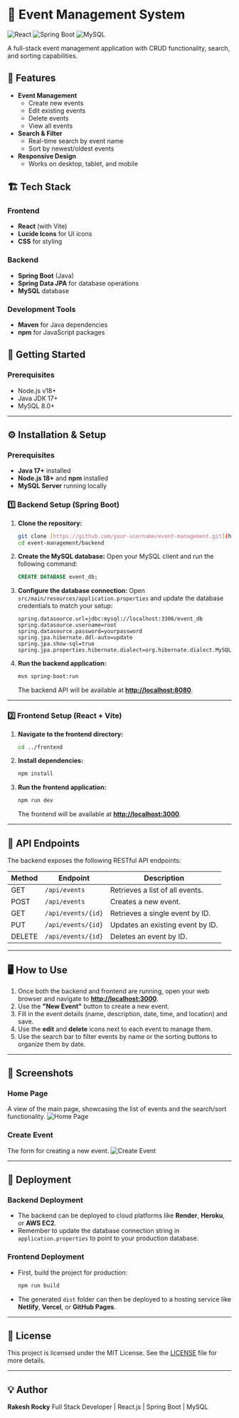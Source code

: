 # 📅 Event Management System

![React](https://img.shields.io/badge/React-20232A?style=for-the-badge&logo=react&logoColor=61DAFB)
![Spring Boot](https://img.shields.io/badge/Spring_Boot-6DB33F?style=for-the-badge&logo=spring&logoColor=white)
![MySQL](https://img.shields.io/badge/MySQL-005C84?style=for-the-badge&logo=mysql&logoColor=white)

A full-stack event management application with CRUD functionality, search, and sorting capabilities.

## 🌟 Features
- **Event Management**
  - Create new events
  - Edit existing events
  - Delete events
  - View all events
- **Search & Filter**
  - Real-time search by event name
  - Sort by newest/oldest events
- **Responsive Design**
  - Works on desktop, tablet, and mobile

## 🏗️ Tech Stack
### Frontend
- **React** (with Vite)
- **Lucide Icons** for UI icons
- **CSS** for styling

### Backend
- **Spring Boot** (Java)
- **Spring Data JPA** for database operations
- **MySQL** database

### Development Tools
- **Maven** for Java dependencies
- **npm** for JavaScript packages

## 🚀 Getting Started

### Prerequisites
- Node.js v18+
- Java JDK 17+
- MySQL 8.0+
---

## ⚙️ Installation & Setup

### Prerequisites
- **Java 17+** installed
- **Node.js 18+** and **npm** installed
- **MySQL Server** running locally


### 1️⃣ Backend Setup (Spring Boot)

1.  **Clone the repository:**
    ```bash
    git clone [https://github.com/your-username/event-management.git](https://github.com/your-username/event-management.git)
    cd event-management/backend
    ```

2.  **Create the MySQL database:**
    Open your MySQL client and run the following command:
    ```sql
    CREATE DATABASE event_db;
    ```

3.  **Configure the database connection:**
    Open `src/main/resources/application.properties` and update the database credentials to match your setup:
    ```properties
    spring.datasource.url=jdbc:mysql://localhost:3306/event_db
    spring.datasource.username=root
    spring.datasource.password=yourpassword
    spring.jpa.hibernate.ddl-auto=update
    spring.jpa.show-sql=true
    spring.jpa.properties.hibernate.dialect=org.hibernate.dialect.MySQL8Dialect
    ```

4.  **Run the backend application:**
    ```bash
    mvn spring-boot:run
    ```
    The backend API will be available at **[http://localhost:8080](http://localhost:8080)**.

---

### 2️⃣ Frontend Setup (React + Vite)

1.  **Navigate to the frontend directory:**
    ```bash
    cd ../frontend
    ```

2.  **Install dependencies:**
    ```bash
    npm install
    ```

3.  **Run the frontend application:**
    ```bash
    npm run dev
    ```
    The frontend will be available at **[http://localhost:3000](http://localhost:3000)**.

---

## 🔗 API Endpoints

The backend exposes the following RESTful API endpoints:

| Method | Endpoint           | Description                      |
| ------ | ------------------ | -------------------------------- |
| GET    | `/api/events`      | Retrieves a list of all events.  |
| POST   | `/api/events`      | Creates a new event.             |
| GET    | `/api/events/{id}` | Retrieves a single event by ID.  |
| PUT    | `/api/events/{id}` | Updates an existing event by ID. |
| DELETE | `/api/events/{id}` | Deletes an event by ID.          |

---

## 🖥 How to Use

1.  Once both the backend and frontend are running, open your web browser and navigate to **[http://localhost:3000](http://localhost:3000)**.
2.  Use the **"New Event"** button to create a new event.
3.  Fill in the event details (name, description, date, time, and location) and save.
4.  Use the **edit** and **delete** icons next to each event to manage them.
5.  Use the search bar to filter events by name or the sorting buttons to organize them by date.

---

## 📸 Screenshots

### Home Page
A view of the main page, showcasing the list of events and the search/sort functionality.
![Home Page](screenshots/homepage.png)

### Create Event
The form for creating a new event.
![Create Event](screenshots/create-event.png)

---

## 🚀 Deployment

### Backend Deployment
-   The backend can be deployed to cloud platforms like **Render**, **Heroku**, or **AWS EC2**.
-   Remember to update the database connection string in `application.properties` to point to your production database.

### Frontend Deployment
-   First, build the project for production:
    ```bash
    npm run build
    ```
-   The generated `dist` folder can then be deployed to a hosting service like **Netlify**, **Vercel**, or **GitHub Pages**.

---

## 📝 License

This project is licensed under the MIT License. See the [LICENSE](LICENSE) file for more details.

---

## 💡 Author

**Rakesh Rocky** Full Stack Developer | React.js | Spring Boot | MySQL
